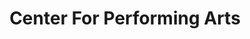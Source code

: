 ---
title: "Center For Performing Arts"
url: /dagupan/center-for-performing-arts/
shop: Instrumente
---